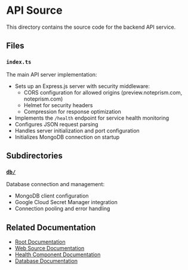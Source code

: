 # API Source

This directory contains the source code for the backend API service.

## Files

### `index.ts`
The main API server implementation:
- Sets up an Express.js server with security middleware:
  - CORS configuration for allowed origins (preview.noteprism.com, noteprism.com)
  - Helmet for security headers
  - Compression for response optimization
- Implements the `/health` endpoint for service health monitoring
- Configures JSON request parsing
- Handles server initialization and port configuration
- Initializes MongoDB connection on startup

## Subdirectories

### [`db/`](./db/README.md)
Database connection and management:
- MongoDB client configuration
- Google Cloud Secret Manager integration
- Connection pooling and error handling

## Related Documentation
- [Root Documentation](../../README.md)
- [Web Source Documentation](../../web/src/README.md)
- [Health Component Documentation](../../web/src/ui/health/README.md)
- [Database Documentation](./db/README.md) 